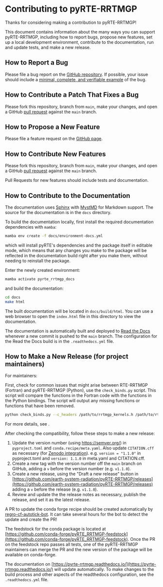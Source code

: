 # Contributing to pyRTE-RRTMGP

Thanks for considering making a contribution to pyRTE-RRTMGP!

This document contains information about the many ways you can support pyRTE-RRTMGP, including how to report bugs, propose new features, set up a local development environment, contribute to the documentation, run and update tests, and make a new release.

## How to Report a Bug

Please file a bug report on the [GitHub repository](https://github.com/earth-system-radiation/pyRTE-RRTMGP/issues/new/choose).
If possible, your issue should include a [minimal, complete, and verifiable example](https://stackoverflow.com/help/mcve) of the bug.

## How to Contribute a Patch That Fixes a Bug

Please fork this repository, branch from `main`, make your changes, and open a
GitHub [pull request](https://github.com/earth-system-radiation/pyRTE-RRTMTP/pulls)
against the `main` branch.

## How to Propose a New Feature

Please file a feature request on the [GitHub page](https://github.com/earth-system-radiation/pyRTE-RRTMGP/issues/new/choose).

## How to Contribute New Features

Please fork this repository, branch from `main`, make your changes, and open a
GitHub [pull request](https://github.com/earth-system-radiation/pyRTE-RRTMTP/pulls)
against the `main` branch.

Pull Requests for new features should include tests and documentation.

## How to Contribute to the Documentation

The documentation uses [Sphinx](https://www.sphinx-doc.org/en/master/) with [MystMD](https://myst-parser.readthedocs.io/en/latest/) for Markdown support. The source for the documentation is in the `docs` directory.

To build the documentation locally, first install the required documentation dependencies with ``mamba``:

```bash
mamba env create -f docs/environment-docs.yml
```
which will install pyRTE's dependencies and the package itself in editable mode, which means that any changes you make to the package will be reflected in the documentation build right after you make them, without needing to reinstall the package.

Enter the newly created environment:

```bash
mamba activate pyrte_rrtmgp_docs
```

and build the documentation:

```bash
cd docs
make html
```

The built documentation will be located in `docs/build/html`. You can use a web browser to open the `index.html` file in this directory to view the documentation.

The documentation is automatically built and deployed to [Read the Docs](https://pyrte-rrtmgp.readthedocs.io/) whenever a new commit is pushed to the `main` branch. The configuration for the Read the Docs build is in the `.readthedocs.yml` file.

## How to Make a New Release (for project maintainers)

For maintainers:

First, check for common issues that might arise between RTE-RRTMGP (Fortran) and pyRTE-RRTMGP (Python), use the `check_binds.py` script. This script will compare the functions in the Fortran code with the functions in the Python bindings. The script will output any missing functions or functions that have been removed.

```bash
python check_binds.py --c_headers /path/to/rrtmgp_kernels.h /path/to/rte_kernels.h --pybind /path/to/pybind_interface.cpp
```

For more details, see [](./fortran-compatibility.md).

After checking the compatibility, follow these steps to make a new release:

1. Update the version number (using https://semver.org/) in `pyproject.toml` and `conda.recipe/meta.yaml`. Also update `CITATION.cff` as necessary (for [Zenodo integration](https://zenodo.org/records/1117789)). e.g. ``version = "1.1.0"`` in pyproject.toml and ``version: 1.1.0`` in meta.yaml and CITATION.cff.
2. Create a new tag with the version number off the `main` branch on GitHub, adding a ``v`` before the version number (e.g. `v1.1.0`).
3. Create a new release, using the "Draft a new release" button in [https://github.com/earth-system-radiation/pyRTE-RRTMGP/releases](https://github.com/earth-system-radiation/pyRTE-RRTMGP/releases) adding a ``v`` before the release (e.g. `v1.1.0`).
4. Review and update the the release notes as necessary, publish the release, and set it as the latest release.

A PR to update the conda forge recipe should be created automatically by [regro-cf-autotick-bot](https://conda-forge.org/docs/maintainer/updating_pkgs/#pushing-to-regro-cf-autotick-bot-branch). It can take several hours for the bot to detect the update and create the PR!

The feedstock for the conda package is located at [https://github.com/conda-forge/pyRTE_RRTMGP-feedstock](https://github.com/conda-forge/pyRTE_RRTMGP-feedstock). Once the PR on the feedstock repo passes all tests, one of the pyRTE-RRTMGP maintainers can merge the PR and the new version of the package will be available on conda-forge.

The documentation on [https://pyrte-rrtmgp.readthedocs.io/](https://pyrte-rrtmgp.readthedocs.io/) will update automatically. To make changes to the build process and other aspects of the readthedocs configuration, see the `.readthedocs.yml` file.
